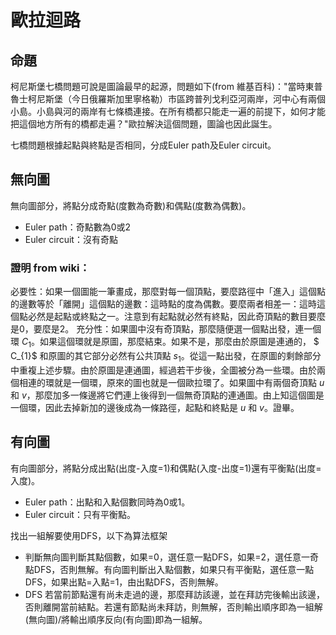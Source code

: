 # 歐拉迴路

## 命題
柯尼斯堡七橋問題可說是圖論最早的起源，問題如下(from 維基百科)："當時東普魯士柯尼斯堡（今日俄羅斯加里寧格勒）市區跨普列戈利亞河兩岸，河中心有兩個小島。小島與河的兩岸有七條橋連接。在所有橋都只能走一遍的前提下，如何才能把這個地方所有的橋都走遍？"歐拉解決這個問題，圖論也因此誕生。

七橋問題根據起點與終點是否相同，分成Euler path及Euler circuit。

## 無向圖
無向圖部分，將點分成奇點(度數為奇數)和偶點(度數為偶數)。

* Euler path：奇點數為0或2
* Euler circuit：沒有奇點

### 證明 from wiki：
必要性：如果一個圖能一筆畫成，那麼對每一個頂點，要麼路徑中「進入」這個點的邊數等於「離開」這個點的邊數：這時點的度為偶數。要麼兩者相差一：這時這個點必然是起點或終點之一。注意到有起點就必然有終點，因此奇頂點的數目要麼是0，要麼是2。
充分性：如果圖中沒有奇頂點，那麼隨便選一個點出發，連一個環 $C_{1}$。如果這個環就是原圖，那麼結束。如果不是，那麼由於原圖是連通的， $ C_{1}$ 和原圖的其它部分必然有公共頂點 $s_{1}$。從這一點出發，在原圖的剩餘部分中重複上述步驟。由於原圖是連通圖，經過若干步後，全圖被分為一些環。由於兩個相連的環就是一個環，原來的圖也就是一個歐拉環了。如果圖中有兩個奇頂點 $u$ 和 $v$，那麼加多一條邊將它們連上後得到一個無奇頂點的連通圖。由上知這個圖是一個環，因此去掉新加的邊後成為一條路徑，起點和終點是 $u$ 和 $v$。證畢。

## 有向圖
有向圖部分，將點分成出點(出度-入度=1)和偶點(入度-出度=1)還有平衡點(出度=入度)。

* Euler path：出點和入點個數同時為0或1。
* Euler circuit：只有平衡點。

找出一組解要使用DFS，以下為算法框架

* 判斷無向圖判斷其點個數，如果=0，選任意一點DFS，如果=2，選任意一奇點DFS，否則無解。有向圖判斷出入點個數，如果只有平衡點，選任意一點DFS，如果出點=入點=1，由出點DFS，否則無解。
* DFS 若當前節點還有尚未走過的邊，那麼拜訪該邊，並在拜訪完後輸出該邊，否則離開當前結點。若還有節點尚未拜訪，則無解，否則輸出順序即為一組解(無向圖)/將輸出順序反向(有向圖)即為一組解。